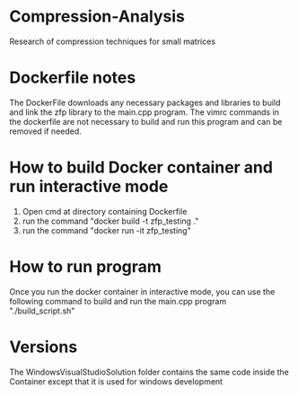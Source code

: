 # Compression-Analysis
Research of compression techniques for small matrices

# Dockerfile notes
The DockerFile downloads any necessary packages and libraries 
to build and link the zfp library to the main.cpp program. 
The vimrc commands in the dockerfile are not necessary to build and run this 
program and can be removed if needed.

# How to build Docker container and run interactive mode
1. Open cmd at directory containing Dockerfile 
2. run the command "docker build -t zfp_testing ."
3. run the command "docker run -it zfp_testing"

# How to run program 
Once you run the docker container in interactive mode, 
you can use the following command to build and run the main.cpp program
"./build_script.sh"


# Versions
The WindowsVisualStudioSolution folder contains the same code
inside the Container except that it is used for windows development
